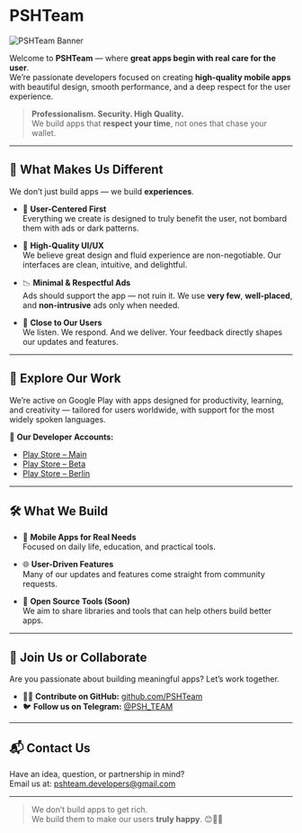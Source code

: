 # PSHTeam

![PSHTeam Banner](https://play-lh.googleusercontent.com/HFk_N_CM6lO2A7nlHU6DK3zzbchMT-zuff8VkxOwEvhwJwo5EF2MhCywJ7yPmo-MpRw=w3840-h2160-rw)

Welcome to **PSHTeam** — where **great apps begin with real care for the user**.  
We’re passionate developers focused on creating **high-quality mobile apps** with beautiful design, smooth performance, and a deep respect for the user experience.

> **Professionalism. Security. High Quality.**  
> We build apps that **respect your time**, not ones that chase your wallet.

---

## 🚀 What Makes Us Different

We don’t just build apps — we build **experiences**.

- 🎯 **User-Centered First**  
  Everything we create is designed to truly benefit the user, not bombard them with ads or dark patterns.

- 🎨 **High-Quality UI/UX**  
  We believe great design and fluid experience are non-negotiable. Our interfaces are clean, intuitive, and delightful.

- 📉 **Minimal & Respectful Ads**  
  Ads should support the app — not ruin it. We use **very few**, **well-placed**, and **non-intrusive** ads only when needed.

- 💬 **Close to Our Users**  
  We listen. We respond. And we deliver. Your feedback directly shapes our updates and features.

---

## 📱 Explore Our Work

We’re active on Google Play with apps designed for productivity, learning, and creativity — tailored for users worldwide, with support for the most widely spoken languages.

🔗 **Our Developer Accounts:**
- [Play Store – Main](https://play.google.com/store/apps/dev?id=5891042408373262711&hl=en)
- [Play Store – Beta](https://play.google.com/store/apps/details?id=com.psh.time_wise&hl=en)
- [Play Store – Berlin](https://play.google.com/store/apps/developer?id=FelixTS+GmbH&hl=en)


---

## 🛠️ What We Build

- 📲 **Mobile Apps for Real Needs**  
  Focused on daily life, education, and practical tools.

- 🌐 **User-Driven Features**  
  Many of our updates and features come straight from community requests.

- 🧰 **Open Source Tools (Soon)**  
  We aim to share libraries and tools that can help others build better apps.

---

## 🤝 Join Us or Collaborate

Are you passionate about building meaningful apps? Let’s work together.

- 👨‍💻 **Contribute on GitHub:** [github.com/PSHTeam](https://github.com/PSHTeam)
- 🐦 **Follow us on Telegram:** [@PSH_TEAM](https://t.me/psh_team)

---

## 📬 Contact Us

Have an idea, question, or partnership in mind?  
Email us at: [pshteam.developers@gmail.com](mailto:pshteam.developers@gmail.com)

---

> We don’t build apps to get rich.  
> We build them to make our users **truly happy**. 😊📱💡
